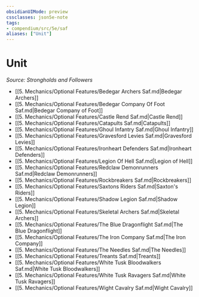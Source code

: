 ```yaml
---
obsidianUIMode: preview
cssclasses: json5e-note
tags:
- compendium/src/5e/saf
aliases: ["Unit"]
---
```

# Unit
*Source: Strongholds and Followers* 

- [[5. Mechanics/Optional Features/Bedegar Archers Saf.md\|Bedegar Archers]]
- [[5. Mechanics/Optional Features/Bedegar Company Of Foot Saf.md\|Bedegar Company of Foot]]
- [[5. Mechanics/Optional Features/Castle Rend Saf.md\|Castle Rend]]
- [[5. Mechanics/Optional Features/Catapults Saf.md\|Catapults]]
- [[5. Mechanics/Optional Features/Ghoul Infantry Saf.md\|Ghoul Infantry]]
- [[5. Mechanics/Optional Features/Gravesford Levies Saf.md\|Gravesford Levies]]
- [[5. Mechanics/Optional Features/Ironheart Defenders Saf.md\|Ironheart Defenders]]
- [[5. Mechanics/Optional Features/Legion Of Hell Saf.md\|Legion of Hell]]
- [[5. Mechanics/Optional Features/Redclaw Demonrunners Saf.md\|Redclaw Demonrunners]]
- [[5. Mechanics/Optional Features/Rockbreakers Saf.md\|Rockbreakers]]
- [[5. Mechanics/Optional Features/Saxtons Riders Saf.md\|Saxton's Riders]]
- [[5. Mechanics/Optional Features/Shadow Legion Saf.md\|Shadow Legion]]
- [[5. Mechanics/Optional Features/Skeletal Archers Saf.md\|Skeletal Archers]]
- [[5. Mechanics/Optional Features/The Blue Dragonflight Saf.md\|The Blue Dragonflight]]
- [[5. Mechanics/Optional Features/The Iron Company Saf.md\|The Iron Company]]
- [[5. Mechanics/Optional Features/The Needles Saf.md\|The Needles]]
- [[5. Mechanics/Optional Features/Treants Saf.md\|Treants]]
- [[5. Mechanics/Optional Features/White Tusk Bloodwalkers Saf.md\|White Tusk Bloodwalkers]]
- [[5. Mechanics/Optional Features/White Tusk Ravagers Saf.md\|White Tusk Ravagers]]
- [[5. Mechanics/Optional Features/Wight Cavalry Saf.md\|Wight Cavalry]]